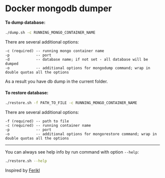 # Docker mongodb dumper

#### To dump database:
```bash
./dump.sh -c RUNNING_MONGO_CONTAINER_NAME
```

There are several additional options:
```text
-c (required) -- running mongo container name
-p            -- port
-d            -- database name; if not set - all database will be dumped
-o            -- additional options for mongodump command; wrap in double quotas all the options
```

As a result you have db dump in the current folder. 

#### To restore database:
```bash
./restore.sh -f PATH_TO_FILE -c RUNNING_MONGO_CONTAINER_NAME
```
There are several additional options:
```text
-f (required) -- path to file
-c (required) -- running container name
-p            -- port
-o            -- additional options for mongorestore command; wrap in double quotas all the options
```

---

You can always see help info by run command with option `--help`:
```bash
./restore.sh --help
```
Inspired by [Ferikl](https://github.com/Ferikl)
